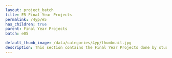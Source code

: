 ```yaml
---
layout: project_batch
title: E5 Final Year Projects
permalink: /4yp/e5
has_children: true
parent: Final Year Projects
batch: e05

default_thumb_image: /data/categories/4yp/thumbnail.jpg
description: This section contains the Final Year Projects done by students as a part of CO421 & CO 425 in their final year
---
```

